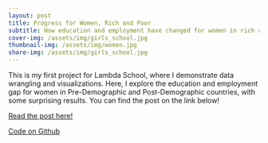 ```yaml
---
layout: post
title: Progress for Women, Rich and Poor
subtitle: How education and employment have changed for women in rich and poor countries
cover-img: /assets/img/girls_school.jpg
thumbnail-img: /assets/img/women.jpg
share-img: /assets/img/girls_school.jpg
---
```


This is my first project for Lambda School, where I demonstrate data wrangling and visualizations. Here, I explore the education and employment gap for women in Pre-Demographic and Post-Demographic countries, with some surprising results. You can find the post on the link below!

[Read the post here!](https://temsy-chen.medium.com/progress-for-women-rich-and-poor-37da88cd6d3e)

[Code on Github](https://github.com/TemsyChen/Lambda_Unit1_Build/blob/main/TemsyChen_BuildSprintChallenge_v9.ipynb)

